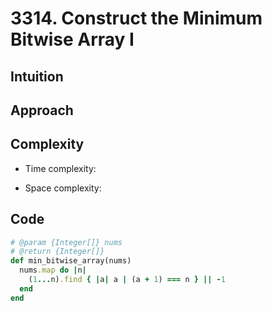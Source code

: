 # 3314. Construct the Minimum Bitwise Array I

## Intuition

## Approach
<!-- Describe your approach to solving the problem. -->

## Complexity

- Time complexity:
<!-- Add your time complexity here, e.g. $$O(n)$$ -->

- Space complexity:
<!-- Add your space complexity here, e.g. $$O(n)$$ -->

## Code

```ruby
# @param {Integer[]} nums
# @return {Integer[]}
def min_bitwise_array(nums)
  nums.map do |n|
    (1...n).find { |a| a | (a + 1) === n } || -1
  end
end
```
